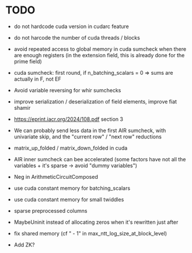 # TODO

- do not hardcode cuda version in cudarc feature
- do not harcode the number of cuda threads / blocks
- avoid repeated access to global memory in cuda sumcheck when there are enough registers (in the extension field, this is already done for the prime field)
- cuda sumcheck: first round, if n_batching_scalars = 0 => sums are actually in F, not EF
- Avoid variable reversing for whir sumchecks
- improve serialization / deserialization of field elements, improve fiat shamir
- https://eprint.iacr.org/2024/108.pdf section 3
- We can probably send less data in the first AIR sumcheck, with univariate skip, and the "current row" / "next row" reductions
- matrix_up_folded / matrix_down_folded in cuda
- AIR inner sumcheck can bee accelerated (some factors have not all the variables + it's sparse -> avoid "dummy variables")
- Neg in ArithmeticCircuitComposed
- use cuda constant memory for batching_scalars
- use cuda constant memory for small twiddles
- sparse preprocessed columns
- MaybeUninit instead of allocating zeros when it's rewritten just after
- fix shared memory (cf " - 1" in max_ntt_log_size_at_block_level)

- Add ZK?